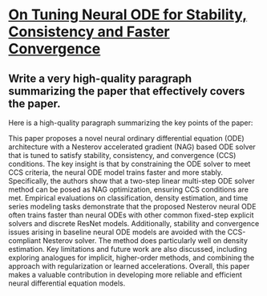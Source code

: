 # [On Tuning Neural ODE for Stability, Consistency and Faster Convergence](https://arxiv.org/abs/2312.01657)

## Write a very high-quality paragraph summarizing the paper that effectively covers the paper.

 Here is a high-quality paragraph summarizing the key points of the paper:

This paper proposes a novel neural ordinary differential equation (ODE) architecture with a Nesterov accelerated gradient (NAG) based ODE solver that is tuned to satisfy stability, consistency, and convergence (CCS) conditions. The key insight is that by constraining the ODE solver to meet CCS criteria, the neural ODE model trains faster and more stably. Specifically, the authors show that a two-step linear multi-step ODE solver method can be posed as NAG optimization, ensuring CCS conditions are met. Empirical evaluations on classification, density estimation, and time series modeling tasks demonstrate that the proposed Nesterov neural ODE often trains faster than neural ODEs with other common fixed-step explicit solvers and discrete ResNet models. Additionally, stability and convergence issues arising in baseline neural ODE models are avoided with the CCS-compliant Nesterov solver. The method does particularly well on density estimation. Key limitations and future work are also discussed, including exploring analogues for implicit, higher-order methods, and combining the approach with regularization or learned accelerations. Overall, this paper makes a valuable contribution in developing more reliable and efficient neural differential equation models.
